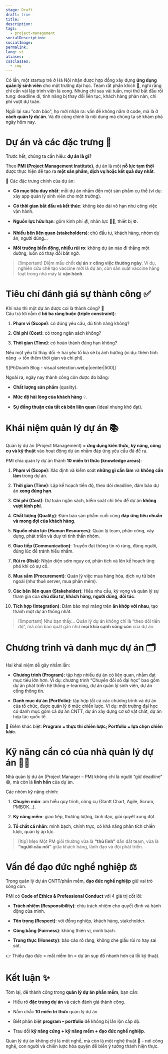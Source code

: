 ```yaml
---
stage: Draft
draft: true
title:
description:
tags:
  - project-management
socialDescription:
socialImage:
permalink:
lang: vi
aliases:
cssclasses:
  - img
---
```

Có lần, một startup trẻ ở Hà Nội nhận được hợp đồng xây dựng **ứng dụng quản lý sinh viên** cho một trường đại học. Team rất phấn khích 🎉, nghĩ rằng chỉ cần vài lập trình viên là xong. Nhưng chỉ sau vài tuần, mọi thứ bắt đầu rối tung: deadline dí, tính năng bị thay đổi liên tục, khách hàng phàn nàn, chi phí vượt dự toán.

Ngồi lại sau "cơn bão", họ mới nhận ra: vấn đề không nằm ở code, mà là ở **cách quản lý dự án**. Và đó cũng chính là nội dung mà chúng ta sẽ khám phá ngày hôm nay.

# Dự án và các đặc trưng 🎯

Trước hết, chúng ta cần hiểu: **dự án là gì?**

Theo **PMI (Project Management Institute)**, dự án là một **nỗ lực tạm thời** được thực hiện để tạo ra **một sản phẩm, dịch vụ hoặc kết quả duy nhất**.

📌 Các đặc trưng chính của dự án:
- **Có mục tiêu duy nhất**: mỗi dự án nhắm đến một sản phẩm cụ thể (ví dụ: xây app quản lý sinh viên cho một trường).

- **Có thời gian bắt đầu và kết thúc**: không kéo dài vô hạn như công việc vận hành.

- **Nguồn lực hữu hạn**: gồm kinh phí 💰, nhân lực 👨‍💻, thiết bị ⚙️.

- **Nhiều bên liên quan (stakeholders)**: chủ đầu tư, khách hàng, nhóm dự án, người dùng…

- **Môi trường biến động, nhiều rủi ro**: không dự án nào đi thẳng một đường, luôn có thay đổi bất ngờ.

> [!important] Điểm mấu chốt
> **dự án ≠ công việc thường ngày**. Ví dụ, nghiên cứu chế tạo vaccine mới là dự án; còn sản xuất vaccine hàng loạt trong nhà máy là **vận hành**.

# Tiêu chí đánh giá sự thành công ✅

Khi nào thì một dự án được coi là thành công? 🤔  
Câu trả lời nằm ở **bộ ba ràng buộc (triple constraint)**:

1. **Phạm vi (Scope)**: có đúng yêu cầu, đủ tính năng không?

2. **Chi phí (Cost)**: có trong ngân sách không?

3. **Thời gian (Time)**: có hoàn thành đúng hạn không?

Nếu một yếu tố thay đổi → hai yếu tố kia sẽ bị ảnh hưởng (ví dụ: thêm tính năng → tốn thêm thời gian và chi phí).

![[PhDoanh Blog - visual selection.webp|center|500]]

Ngoài ra, ngày nay thành công còn được đo bằng:
- **Chất lượng sản phẩm** (quality).

- **Mức độ hài lòng của khách hàng** 💡.

- **Sự đồng thuận của tất cả bên liên quan** (ideal nhưng khó đạt).

# Khái niệm quản lý dự án 📚

Quản lý dự án (Project Management) = **ứng dụng kiến thức, kỹ năng, công cụ và kỹ thuật** vào hoạt động dự án nhằm đáp ứng yêu cầu đã đề ra.

PMI chia quản lý dự án thành **10 miền tri thức (knowledge areas)**:
1. **Phạm vi (Scope)**: Xác định và kiểm soát **những gì cần làm** và **không cần làm** trong dự án.

2. **Thời gian (Time)**: Lập kế hoạch tiến độ, theo dõi deadline, đảm bảo dự án **xong đúng hạn**.

3. **Chi phí (Cost)**: Dự toán ngân sách, kiểm soát chi tiêu để dự án **không vượt kinh phí**.

4. **Chất lượng (Quality)**: Đảm bảo sản phẩm cuối cùng **đáp ứng tiêu chuẩn và mong đợi của khách hàng**.

5. **Nguồn nhân lực (Human Resources)**: Quản lý team, phân công, xây dựng, phát triển và duy trì tinh thần nhóm.

6. **Giao tiếp (Communication)**: Truyền đạt thông tin rõ ràng, đúng người, đúng lúc để tránh hiểu nhầm.

7. **Rủi ro (Risk)**: Nhận diện sớm nguy cơ, phân tích và lên kế hoạch ứng phó khi có sự cố.

8. **Mua sắm (Procurement)**: Quản lý việc mua hàng hóa, dịch vụ từ bên ngoài (như thuê server, mua phần mềm).

9. **Các bên liên quan (Stakeholder)**: Hiểu nhu cầu, kỳ vọng và quản lý sự tham gia của **chủ đầu tư, khách hàng, người dùng, đối tác**.

10. **Tích hợp (Integration)**: Đảm bảo mọi mảng trên **ăn khớp với nhau**, tạo thành một dự án thống nhất.

> [!important] Như bạn thấy...
> Quản lý dự án không chỉ là “theo dõi tiến độ”, mà còn bao quát gần như **mọi khía cạnh sống còn** của dự án.

# Chương trình và danh mục dự án 🗂️

Hai khái niệm dễ gây nhầm lẫn:

- **Chương trình (Program):** tập hợp nhiều dự án có liên quan, nhằm đạt mục tiêu lớn hơn. Ví dụ: chương trình “Chuyển đổi số đại học” bao gồm dự án phát triển hệ thống e-learning, dự án quản lý sinh viên, dự án cổng thông tin.

- **Danh mục dự án (Portfolio):** tập hợp tất cả các chương trình và dự án của tổ chức, được quản lý ở mức chiến lược. Ví dụ: một trường đại học có danh mục gồm cả dự án CNTT, dự án xây dựng cơ sở vật chất, dự án hợp tác quốc tế.

📌 Điểm khác biệt: **Program = thực thi chiến lược; Portfolio = lựa chọn chiến lược.**

# Kỹ năng cần có của nhà quản lý dự án 🧑‍🏫

Nhà quản lý dự án (Project Manager – PM) không chỉ là người “giữ deadline” 😅, mà còn là **linh hồn** của dự án.

Các nhóm kỹ năng chính:
1. **Chuyên môn**: am hiểu quy trình, công cụ (Gantt Chart, Agile, Scrum, PMBOK…).

2. **Kỹ năng mềm**: giao tiếp, thương lượng, lãnh đạo, giải quyết xung đột.

3. **Tố chất cá nhân**: minh bạch, chính trực, có khả năng phân tích chiến lược, quản lý áp lực.


> [!tip] Mẹo
> Một PM giỏi thường vừa là **“thủ lĩnh”** dẫn dắt team, vừa là **“người cầu nối”** giữa khách hàng, lãnh đạo và đội phát triển.

# Vấn đề đạo đức nghề nghiệp ⚖️

Trong quản lý dự án CNTT/phần mềm, **đạo đức nghề nghiệp** giữ vai trò sống còn.

PMI có **Code of Ethics & Professional Conduct** với 4 giá trị cốt lõi:
- **Trách nhiệm (Responsibility)**: chịu trách nhiệm cho quyết định và hành động của mình.

- **Tôn trọng (Respect)**: với đồng nghiệp, khách hàng, stakeholder.

- **Công bằng (Fairness)**: không thiên vị, minh bạch.

- **Trung thực (Honesty)**: báo cáo rõ ràng, không che giấu rủi ro hay sai sót.

👉 Thiếu đạo đức = mất niềm tin = dự án sụp đổ nhanh hơn cả lỗi kỹ thuật.

# Kết luận ✨

Tóm lại, để thành công trong **quản lý dự án phần mềm**, bạn cần:
- Hiểu rõ **đặc trưng dự án** và cách đánh giá thành công.

- Nắm chắc **10 miền tri thức** quản lý dự án.

- Biết phân biệt **program – portfolio** để không bị lẫn lộn cấp độ.

- Trau dồi **kỹ năng cứng + kỹ năng mềm + đạo đức nghề nghiệp**.

Quản lý dự án không chỉ là một nghề, mà còn là một nghệ thuật 🎨 – nơi công nghệ, con người và chiến lược hòa quyện để biến ý tưởng thành hiện thực.